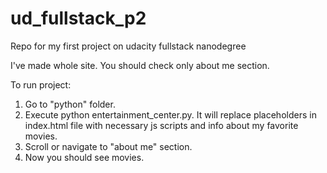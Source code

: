 # ud_fullstack_p2

Repo for my first project on udacity fullstack nanodegree

I've made whole site. You should check only about me section.

To run project:
1. Go to "python" folder.
2. Execute python entertainment_center.py. It will replace placeholders in index.html file with necessary js scripts and info about my favorite movies.
3. Scroll or navigate to "about me" section.
4. Now you should see movies.
